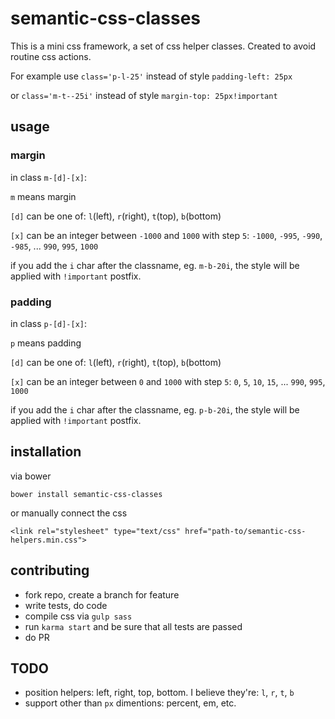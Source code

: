 # semantic-css-classes

This is a mini css framework, a set of css helper classes. Created to avoid routine css actions.

For example use `class='p-l-25'` instead of style `padding-left: 25px`

or `class='m-t--25i'` instead of style `margin-top: 25px!important`

## usage

### margin

in class `m-[d]-[x]`:

`m` means margin

`[d]` can be one of: `l`(left), `r`(right), `t`(top), `b`(bottom)

`[x]` can be an integer between `-1000` and `1000` with step `5`: `-1000`, `-995`, `-990`, `-985`, ... `990`, `995`, `1000`

if you add the `i` char after the classname, eg. `m-b-20i`, the style will be applied with `!important` postfix.

### padding

in class `p-[d]-[x]`:

`p` means padding

`[d]` can be one of: `l`(left), `r`(right), `t`(top), `b`(bottom)

`[x]` can be an integer between `0` and `1000` with step `5`: `0`, `5`, `10`, `15`, ... `990`, `995`, `1000`

if you add the `i` char after the classname, eg. `p-b-20i`, the style will be applied with `!important` postfix.

## installation

via bower
```
bower install semantic-css-classes
```

or manually connect the css
```
<link rel="stylesheet" type="text/css" href="path-to/semantic-css-helpers.min.css">
```

## contributing

- fork repo, create a branch for feature
- write tests, do code
- compile css via `gulp sass`
- run `karma start` and be sure that all tests are passed
- do PR

## TODO

- position helpers: left, right, top, bottom. I believe they're: `l`, `r`, `t`, `b`
- support other than `px` dimentions: percent, em, etc.

